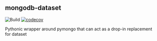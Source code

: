 ## mongodb-dataset

![Build](https://github.com/TadpoleTutoring/mongodb-dataset/workflows/Python%20testing%20and%20linting/badge.svg)
[![codecov](https://codecov.io/gh/TadpoleTutoring/mongodb-dataset/branch/master/graph/badge.svg?token=kh26hWszR0)](https://codecov.io/gh/TadpoleTutoring/mongodb-dataset)


Pythonic wrapper around pymongo that can act as a drop-in replacement for dataset 
